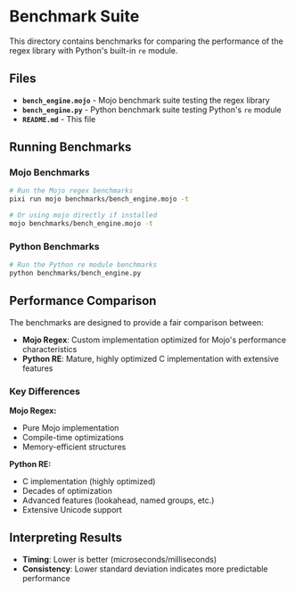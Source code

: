 # Benchmark Suite

This directory contains benchmarks for comparing the performance of the regex library with Python's built-in `re` module.

## Files

- **`bench_engine.mojo`** - Mojo benchmark suite testing the regex library
- **`bench_engine.py`** - Python benchmark suite testing Python's `re` module
- **`README.md`** - This file

## Running Benchmarks

### Mojo Benchmarks
```bash
# Run the Mojo regex benchmarks
pixi run mojo benchmarks/bench_engine.mojo -t

# Or using mojo directly if installed
mojo benchmarks/bench_engine.mojo -t
```

### Python Benchmarks
```bash
# Run the Python re module benchmarks
python benchmarks/bench_engine.py
```


## Performance Comparison

The benchmarks are designed to provide a fair comparison between:

- **Mojo Regex**: Custom implementation optimized for Mojo's performance characteristics
- **Python RE**: Mature, highly optimized C implementation with extensive features

### Key Differences

**Mojo Regex:**
- Pure Mojo implementation
- Compile-time optimizations
- Memory-efficient structures

**Python RE:**
- C implementation (highly optimized)
- Decades of optimization
- Advanced features (lookahead, named groups, etc.)
- Extensive Unicode support

## Interpreting Results

- **Timing**: Lower is better (microseconds/milliseconds)
- **Consistency**: Lower standard deviation indicates more predictable performance
